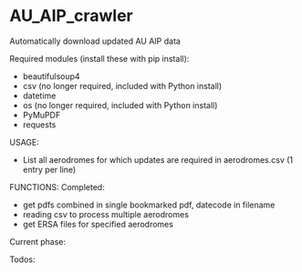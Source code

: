 # AU_AIP_crawler
Automatically download updated AU AIP data

Required modules (install these with pip install):
- beautifulsoup4
- csv (no longer required, included with Python install)
- datetime
- os (no longer required, included with Python install)
- PyMuPDF
- requests

USAGE:
- List all aerodromes for which updates are required in aerodromes.csv (1 entry per line)

FUNCTIONS:
Completed:
 - get pdfs combined in single bookmarked pdf, datecode in filename
 - reading csv to process multiple aerodromes
 - get ERSA files for specified aerodromes
 <!-- - generate for csv listing all charts per aerodrome per cycle, datecode in filename
 - check if source pdf already exist to save on download bandwidth
 - archive files in current... directories to archive prior to creating new files
 - compare current DAP chart dates with last cycle's chart dates and identify which charts have changed from last cycle
 - send email notifying existence of new/removed/modified DAP charts for each cycle
 - release first v1.0.0
 - made allowances for files and parameters to be stored in folder other than script root
 - release v1.0.1
 - script can run independent of location (reads cwd to find related files)
 - added counter showing filenames as they're being downloaded
 - disabled email notification due to problem with automated gmail login
 - fixed list index error when no previous files exist for an AD
 - release v1.0.2 -->

Current phase:
 
Todos:
 <!-- - add counter (current vs total) when downloading files so user has sense of progress
 - allow for checking both current and pending, or choose when running app
 - compare current ERSA pages with last cycle's pages and identify which pages have changed from last cycle
 - fix bookmarks in ERSA pages (currently always shows RDS as page 2 (based on list index))
 - improve formatting of email (especially table listing change, i.e. include html tags)
 - attach copy of changed charts to email -->
